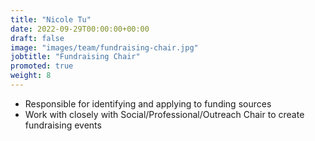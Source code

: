 ```yaml
---
title: "Nicole Tu"
date: 2022-09-29T00:00:00+00:00
draft: false
image: "images/team/fundraising-chair.jpg"
jobtitle: "Fundraising Chair"
promoted: true
weight: 8
---
```


- Responsible for identifying and applying to funding sources
- Work with closely with Social/Professional/Outreach Chair to create fundraising events
